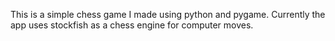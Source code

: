 This is a simple chess game I made using python and pygame.
Currently the app uses stockfish as a chess engine for computer moves.

